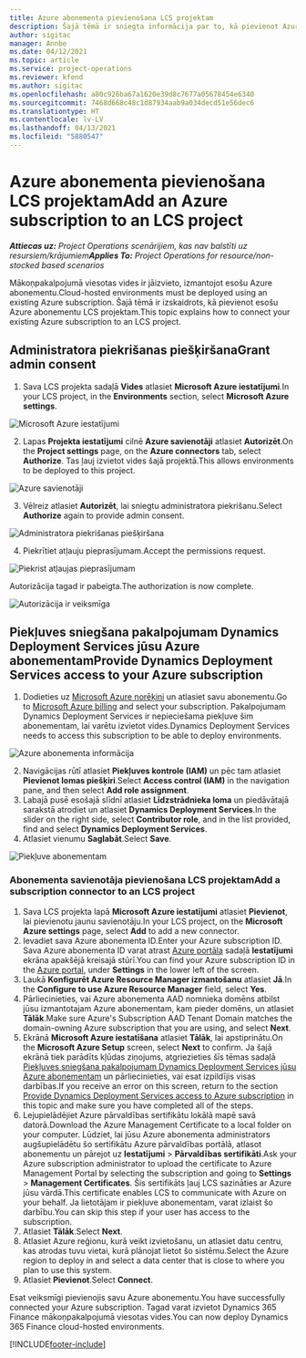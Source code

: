 ```yaml
---
title: Azure abonementa pievienošana LCS projektam
description: Šajā tēmā ir sniegta informācija par to, kā pievienot Azure abonementu LCS projektam.
author: sigitac
manager: Annbe
ms.date: 04/12/2021
ms.topic: article
ms.service: project-operations
ms.reviewer: kfend
ms.author: sigitac
ms.openlocfilehash: a80c926ba67a1620e39d8c7677a05678454e6340
ms.sourcegitcommit: 7468d668c48c1d87934aab9a034decd51e56dec6
ms.translationtype: HT
ms.contentlocale: lv-LV
ms.lasthandoff: 04/13/2021
ms.locfileid: "5880547"
---
```

# <a name="add-an-azure-subscription-to-an-lcs-project"></a><span data-ttu-id="ee403-103">Azure abonementa pievienošana LCS projektam</span><span class="sxs-lookup"><span data-stu-id="ee403-103">Add an Azure subscription to an LCS project</span></span>

<span data-ttu-id="ee403-104">_**Attiecas uz:** Project Operations scenārijiem, kas nav balstīti uz resursiem/krājumiem_</span><span class="sxs-lookup"><span data-stu-id="ee403-104">_**Applies To:** Project Operations for resource/non-stocked based scenarios_</span></span>

<span data-ttu-id="ee403-105">Mākoņpakalpojumā viesotas vides ir jāizvieto, izmantojot esošu Azure abonementu.</span><span class="sxs-lookup"><span data-stu-id="ee403-105">Cloud-hosted environments must be deployed using an existing Azure subscription.</span></span> <span data-ttu-id="ee403-106">Šajā tēmā ir izskaidrots, kā pievienot esošu Azure abonementu LCS projektam.</span><span class="sxs-lookup"><span data-stu-id="ee403-106">This topic explains how to connect your existing Azure subscription to an LCS project.</span></span> 

## <a name="grant-admin-consent"></a><span data-ttu-id="ee403-107">Administratora piekrišanas piešķiršana</span><span class="sxs-lookup"><span data-stu-id="ee403-107">Grant admin consent</span></span>

1. <span data-ttu-id="ee403-108">Sava LCS projekta sadaļā **Vides** atlasiet **Microsoft Azure iestatījumi**.</span><span class="sxs-lookup"><span data-stu-id="ee403-108">In your LCS project, in the **Environments** section, select **Microsoft Azure settings**.</span></span>

![Microsoft Azure iestatījumi](./media/1MicrosoftAzureSettings.png)

2. <span data-ttu-id="ee403-110">Lapas **Projekta iestatījumi** cilnē **Azure savienotāji** atlasiet **Autorizēt**.</span><span class="sxs-lookup"><span data-stu-id="ee403-110">On the **Project settings** page, on the **Azure connectors** tab, select **Authorize**.</span></span> <span data-ttu-id="ee403-111">Tas ļauj izvietot vides šajā projektā.</span><span class="sxs-lookup"><span data-stu-id="ee403-111">This allows environments to be deployed to this project.</span></span>

![Azure savienotāji](./media/2AzureConnectors.png)

3. <span data-ttu-id="ee403-113">Vēlreiz atlasiet **Autorizēt**, lai sniegtu administratora piekrišanu.</span><span class="sxs-lookup"><span data-stu-id="ee403-113">Select **Authorize** again to provide admin consent.</span></span>

![Administratora piekrišanas piešķiršana](./media/3GrantAdminConsent.png)

4. <span data-ttu-id="ee403-115">Piekrītiet atļauju pieprasījumam.</span><span class="sxs-lookup"><span data-stu-id="ee403-115">Accept the permissions request.</span></span>

![Piekrist atļaujas pieprasījumam](./media/4AcceptPermissionRequest.png)

<span data-ttu-id="ee403-117">Autorizācija tagad ir pabeigta.</span><span class="sxs-lookup"><span data-stu-id="ee403-117">The authorization is now complete.</span></span> 

![Autorizācija ir veiksmīga](./media/5AuthorizationComplete.png)

## <a name="provide-dynamics-deployment-services-access-to-your-azure-subscription"></a><a name="provide"></a><span data-ttu-id="ee403-119">Piekļuves sniegšana pakalpojumam Dynamics Deployment Services jūsu Azure abonementam</span><span class="sxs-lookup"><span data-stu-id="ee403-119">Provide Dynamics Deployment Services access to your Azure subscription</span></span>

1. <span data-ttu-id="ee403-120">Dodieties uz [Microsoft Azure norēķini](https://portal.azure.com/#blade/Microsoft\_Azure\_Billing/SubscriptionsBlade) un atlasiet savu abonementu.</span><span class="sxs-lookup"><span data-stu-id="ee403-120">Go to [Microsoft Azure billing](https://portal.azure.com/#blade/Microsoft\_Azure\_Billing/SubscriptionsBlade) and select your subscription.</span></span> <span data-ttu-id="ee403-121">Pakalpojumam Dynamics Deployment Services ir nepieciešama piekļuve šim abonementam, lai varētu izvietot vides.</span><span class="sxs-lookup"><span data-stu-id="ee403-121">Dynamics Deployment Services needs to access this subscription to be able to deploy environments.</span></span>

![Azure abonementa informācija](./media/6AzureSubscription.png)

2. <span data-ttu-id="ee403-123">Navigācijas rūtī atlasiet **Piekļuves kontrole (IAM)** un pēc tam atlasiet **Pievienot lomas piešķiri**.</span><span class="sxs-lookup"><span data-stu-id="ee403-123">Select **Access control (IAM)** in the navigation pane, and then select **Add role assignment**.</span></span>
3. <span data-ttu-id="ee403-124">Labajā pusē esošajā slīdnī atlasiet **Līdzstrādnieka loma** un piedāvātajā sarakstā atrodiet un atlasiet **Dynamics Deployment Services**.</span><span class="sxs-lookup"><span data-stu-id="ee403-124">In the slider on the right side, select **Contributor role**, and in the list provided, find and select **Dynamics Deployment Services**.</span></span> 
4. <span data-ttu-id="ee403-125">Atlasiet vienumu **Saglabāt**.</span><span class="sxs-lookup"><span data-stu-id="ee403-125">Select **Save**.</span></span>

![Piekļuve abonementam](./media/7SubscriptionAccess.png)

### <a name="add-a-subscription-connector-to-an-lcs-project"></a><span data-ttu-id="ee403-127">Abonementa savienotāja pievienošana LCS projektam</span><span class="sxs-lookup"><span data-stu-id="ee403-127">Add a subscription connector to an LCS project</span></span>

1. <span data-ttu-id="ee403-128">Sava LCS projekta lapā **Microsoft Azure iestatījumi** atlasiet **Pievienot**, lai pievienotu jaunu savienotāju.</span><span class="sxs-lookup"><span data-stu-id="ee403-128">In your LCS project, on the **Microsoft Azure settings** page, select **Add** to add a new connector.</span></span>
2. <span data-ttu-id="ee403-129">Ievadiet sava Azure abonementa ID.</span><span class="sxs-lookup"><span data-stu-id="ee403-129">Enter your Azure subscription ID.</span></span> <span data-ttu-id="ee403-130">Sava Azure abonementa ID varat atrast [Azure portāla](https://ms.portal.azure.com/) sadaļā **Iestatījumi** ekrāna apakšējā kreisajā stūrī.</span><span class="sxs-lookup"><span data-stu-id="ee403-130">You can find your Azure subscription ID in the [Azure portal](https://ms.portal.azure.com/), under  **Settings**  in the lower left of the screen.</span></span>
3. <span data-ttu-id="ee403-131">Laukā **Konfigurēt Azure Resource Manager izmantošanu** atlasiet **Jā**.</span><span class="sxs-lookup"><span data-stu-id="ee403-131">In the **Configure to use Azure Resource Manager** field, select **Yes**.</span></span>
4. <span data-ttu-id="ee403-132">Pārliecinieties, vai Azure abonementa AAD nomnieka domēns atbilst jūsu izmantotajam Azure abonementam, kam pieder domēns, un atlasiet **Tālāk**.</span><span class="sxs-lookup"><span data-stu-id="ee403-132">Make sure Azure's Subscription AAD Tenant Domain matches the domain-owning Azure subscription that you are using, and select **Next**.</span></span>
5. <span data-ttu-id="ee403-133">Ekrānā **Microsoft Azure iestatīšana** atlasiet **Tālāk**, lai apstiprinātu.</span><span class="sxs-lookup"><span data-stu-id="ee403-133">On the **Microsoft Azure Setup** screen, select **Next** to confirm.</span></span> <span data-ttu-id="ee403-134">Ja šajā ekrānā tiek parādīts kļūdas ziņojums, atgriezieties šīs tēmas sadaļā [Piekļuves sniegšana pakalpojumam Dynamics Deployment Services jūsu Azure abonementam](#provide) un pārliecinieties, vai esat izpildījis visas darbības.</span><span class="sxs-lookup"><span data-stu-id="ee403-134">If you receive an error on this screen, return to the section [Provide Dynamics Deployment Services access to Azure subscription](#provide) in this topic and make sure you have completed all of the steps.</span></span>
6. <span data-ttu-id="ee403-135">Lejupielādējiet Azure pārvaldības sertifikātu lokālā mapē savā datorā.</span><span class="sxs-lookup"><span data-stu-id="ee403-135">Download the Azure Management Certificate to a local folder on your computer.</span></span> <span data-ttu-id="ee403-136">Lūdziet, lai jūsu Azure abonementa administrators augšupielādētu šo sertifikātu Azure pārvaldības portālā, atlasot abonementu un pārejot uz **Iestatījumi** > **Pārvaldības sertifikāti**.</span><span class="sxs-lookup"><span data-stu-id="ee403-136">Ask your Azure subscription administrator to upload the certificate to Azure Management Portal by selecting the subscription and going to **Settings** > **Management Certificates**.</span></span> <span data-ttu-id="ee403-137">Šis sertifikāts ļauj LCS sazināties ar Azure jūsu vārdā.</span><span class="sxs-lookup"><span data-stu-id="ee403-137">This certificate enables LCS to communicate with Azure on your behalf.</span></span> <span data-ttu-id="ee403-138">Ja lietotājam ir piekļuve abonementam, varat izlaist šo darbību.</span><span class="sxs-lookup"><span data-stu-id="ee403-138">You can skip this step if your user has access to the subscription.</span></span>
7. <span data-ttu-id="ee403-139">Atlasiet **Tālāk**.</span><span class="sxs-lookup"><span data-stu-id="ee403-139">Select  **Next**.</span></span>
8. <span data-ttu-id="ee403-140">Atlasiet Azure reģionu, kurā veikt izvietošanu, un atlasiet datu centru, kas atrodas tuvu vietai, kurā plānojat lietot šo sistēmu.</span><span class="sxs-lookup"><span data-stu-id="ee403-140">Select the Azure region to deploy in and select a data center that is close to where you plan to use this system.</span></span>
9.  <span data-ttu-id="ee403-141">Atlasiet **Pievienot**.</span><span class="sxs-lookup"><span data-stu-id="ee403-141">Select  **Connect**.</span></span>

<span data-ttu-id="ee403-142">Esat veiksmīgi pievienojis savu Azure abonementu.</span><span class="sxs-lookup"><span data-stu-id="ee403-142">You have successfully connected your Azure subscription.</span></span> <span data-ttu-id="ee403-143">Tagad varat izvietot Dynamics 365 Finance mākoņpakalpojumā viesotas vides.</span><span class="sxs-lookup"><span data-stu-id="ee403-143">You can now deploy Dynamics 365 Finance cloud-hosted environments.</span></span>




[!INCLUDE[footer-include](../includes/footer-banner.md)]
